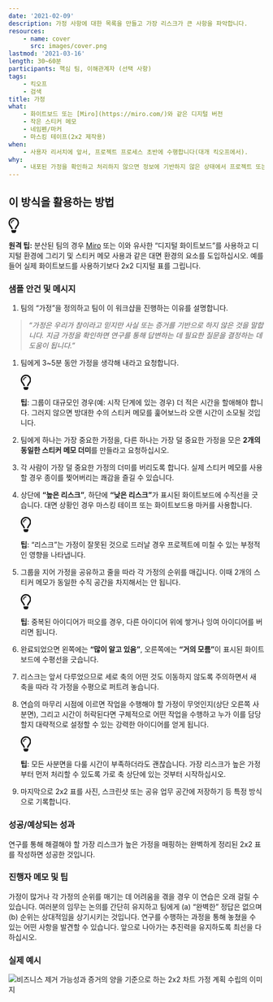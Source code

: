 ```yaml
---
date: '2021-02-09'
description: 가정 사항에 대한 목록을 만들고 가장 리스크가 큰 사항을 파악합니다.
resources:
    - name: cover
      src: images/cover.png
lastmod: '2021-03-16'
length: 30~60분
participants: 핵심 팀, 이해관계자 (선택 사항)
tags:
    - 킥오프
    - 검색
title: 가정
what:
    - 화이트보드 또는 [Miro](https://miro.com/)와 같은 디지털 버전
    - 작은 스티커 메모
    - 네임펜/마커
    - 마스킹 테이프(2x2 제작용)
when:
    - 사용자 리서치에 앞서, 프로젝트 프로세스 초반에 수행합니다(대개 킥오프에서).
why:
    - 내포된 가정을 확인하고 처리하지 않으면 정보에 기반하지 않은 상태에서 프로젝트 또는 제품의 방향에 관한 결정을 내릴 수 있기 때문에 이 활동을 수행해야 합니다. 이 활동의 결과는 사용자 리서치 질문을 만드는 데 사용될 수 있습니다.
---
```


<h2 id="how-to-use-this-method">이 방식을 활용하는
방법</h2>

<div class="callout td-box--gray-darkest p-3 my-5
border-bottom border-right border-left border-top row"><div
class="col-1 row align-items-center
justify-content-center"><svg height="30"
aria-hidden="true" focusable="false"
data-prefix="far" data-icon="lightbulb"
role="img" xmlns="http://www.w3.org/2000/svg"
viewBox="0 0 352 512" class="svg-inline--fa
fa-lightbulb"><path fill="currentColor"
d="M176 80c-52.94 0-96 43.06-96 96 0 8.84 7.16 16 16 16s16-7.16
16-16c0-35.3 28.72-64 64-64 8.84 0 16-7.16 16-16s-7.16-16-16-16zM96.06
459.17c0 3.15.93 6.22 2.68 8.84l24.51 36.84c2.97 4.46 7.97 7.14 13.32
7.14h78.85c5.36 0 10.36-2.68 13.32-7.14l24.51-36.84c1.74-2.62 2.67-5.7
2.68-8.84l.05-43.18H96.02l.04 43.18zM176 0C73.72 0 0 82.97 0 176c0
44.37 16.45 84.85 43.56 115.78 16.64 18.99 42.74 58.8 52.42
92.16v.06h48v-.12c-.01-4.77-.72-9.51-2.15-14.07-5.59-17.81-22.82-64.77-62.17-109.67-20.54-23.43-31.52-53.15-31.61-84.14-.2-73.64
59.67-128 127.95-128 70.58 0 128 57.42 128 128 0 30.97-11.24
60.85-31.65 84.14-39.11 44.61-56.42 91.47-62.1 109.46a47.507 47.507 0
0 0-2.22 14.3v.1h48v-.05c9.68-33.37 35.78-73.18 52.42-92.16C335.55
260.85 352 220.37 352 176 352 78.8 273.2 0 176 0z"
class=""></path></svg></div><div
class="col-11"><p><strong>원격
팁:</strong> 분산된 팀의 경우 <a href="https://miro.com/"
target="_blank" rel="nofollow">Miro</a>
또는 이와 유사한 “디지털 화이트보드”를 사용하고 디지털 환경에 그리기 및 스티커 메모 사용과 같은 대면 환경의 요소를
도입하십시오. 예를 들어 실제 화이트보드를 사용하기보다 2x2 디지털 표를
그립니다.</p></div></div>

<div class="bg-gray-dark p-lg-5 p-3 mb-4"><div
class="col-lg-9"><h3
id="sample-agenda--prompts">샘플 안건 및 메시지</h3>

<ol>

<li>팀의 “가정”을 정의하고 팀이 이 워크샵을 진행하는 이유를 설명합니다.</li>

</ol>

<blockquote>

<p><em>“가정은 우리가 참이라고 믿지만 사실 또는 증거를 기반으로 하지 않은 것을 말합니다. 지금
가정을 확인하면 연구를 통해 답변하는 데 필요한 질문을 결정하는 데 도움이 됩니다.”</em></p>

</blockquote>

<ol>

<li>

<p>팀에게 3~5분 동안 가정을 생각해 내라고 요청합니다.</p>

<div class="callout td-box--gray-darkest p-3 my-5
border-bottom border-right border-left border-top row"><div
class="col-1 row align-items-center
justify-content-center"><svg height="30"
aria-hidden="true" focusable="false"
data-prefix="far" data-icon="lightbulb"
role="img" xmlns="http://www.w3.org/2000/svg"
viewBox="0 0 352 512" class="svg-inline--fa
fa-lightbulb"><path fill="currentColor"
d="M176 80c-52.94 0-96 43.06-96 96 0 8.84 7.16 16 16 16s16-7.16
16-16c0-35.3 28.72-64 64-64 8.84 0 16-7.16 16-16s-7.16-16-16-16zM96.06
459.17c0 3.15.93 6.22 2.68 8.84l24.51 36.84c2.97 4.46 7.97 7.14 13.32
7.14h78.85c5.36 0 10.36-2.68 13.32-7.14l24.51-36.84c1.74-2.62 2.67-5.7
2.68-8.84l.05-43.18H96.02l.04 43.18zM176 0C73.72 0 0 82.97 0 176c0
44.37 16.45 84.85 43.56 115.78 16.64 18.99 42.74 58.8 52.42
92.16v.06h48v-.12c-.01-4.77-.72-9.51-2.15-14.07-5.59-17.81-22.82-64.77-62.17-109.67-20.54-23.43-31.52-53.15-31.61-84.14-.2-73.64
59.67-128 127.95-128 70.58 0 128 57.42 128 128 0 30.97-11.24
60.85-31.65 84.14-39.11 44.61-56.42 91.47-62.1 109.46a47.507 47.507 0
0 0-2.22 14.3v.1h48v-.05c9.68-33.37 35.78-73.18 52.42-92.16C335.55
260.85 352 220.37 352 176 352 78.8 273.2 0 176 0z"
class=""></path></svg></div><div
class="col-11"><p><strong>팁</strong>:
그룹이 대규모인 경우(예: 시작 단계에 있는 경우) 더 적은 시간을 할애해야 합니다. 그러지 않으면 방대한 수의 스티커 메모를
훑어보느라 오랜 시간이 소모될 것입니다.</p></div></div>

</li>

<li>

<p>팀에게 하나는 가장 중요한 가정을, 다른 하나는 가장 덜 중요한 가정을 모은 <strong>2개의
동일한 스티커 메모 더미</strong>를 만들라고 요청하십시오.</p>

</li>

<li>

<p>각 사람이 가장 덜 중요한 가정의 더미를 버리도록 합니다. 실제 스티커 메모를 사용할 경우 종이를 찢어버리는
쾌감을 즐길 수 있습니다.</p>

</li>

<li>

<p>상단에 <strong>“높은 리스크”</strong>, 하단에
<strong>“낮은 리스크”</strong>가 표시된 화이트보드에 수직선을 긋습니다. 대면 상황인 경우
마스킹 테이프 또는 화이트보드용 마커를 사용합니다.</p>

<div class="callout td-box--gray-darkest p-3 my-5
border-bottom border-right border-left border-top row"><div
class="col-1 row align-items-center
justify-content-center"><svg height="30"
aria-hidden="true" focusable="false"
data-prefix="far" data-icon="lightbulb"
role="img" xmlns="http://www.w3.org/2000/svg"
viewBox="0 0 352 512" class="svg-inline--fa
fa-lightbulb"><path fill="currentColor"
d="M176 80c-52.94 0-96 43.06-96 96 0 8.84 7.16 16 16 16s16-7.16
16-16c0-35.3 28.72-64 64-64 8.84 0 16-7.16 16-16s-7.16-16-16-16zM96.06
459.17c0 3.15.93 6.22 2.68 8.84l24.51 36.84c2.97 4.46 7.97 7.14 13.32
7.14h78.85c5.36 0 10.36-2.68 13.32-7.14l24.51-36.84c1.74-2.62 2.67-5.7
2.68-8.84l.05-43.18H96.02l.04 43.18zM176 0C73.72 0 0 82.97 0 176c0
44.37 16.45 84.85 43.56 115.78 16.64 18.99 42.74 58.8 52.42
92.16v.06h48v-.12c-.01-4.77-.72-9.51-2.15-14.07-5.59-17.81-22.82-64.77-62.17-109.67-20.54-23.43-31.52-53.15-31.61-84.14-.2-73.64
59.67-128 127.95-128 70.58 0 128 57.42 128 128 0 30.97-11.24
60.85-31.65 84.14-39.11 44.61-56.42 91.47-62.1 109.46a47.507 47.507 0
0 0-2.22 14.3v.1h48v-.05c9.68-33.37 35.78-73.18 52.42-92.16C335.55
260.85 352 220.37 352 176 352 78.8 273.2 0 176 0z"
class=""></path></svg></div><div
class="col-11"><p><strong>팁</strong>:
“리스크”는 가정이 잘못된 것으로 드러날 경우 프로젝트에 미칠 수 있는 부정적인 영향을
나타냅니다.</p></div></div>

</li>

<li>

<p>그룹을 지어 가정을 공유하고 줄을 따라 각 가정의 순위를 매깁니다. 이때 2개의 스티커 메모가 동일한 수직
공간을 차지해서는 안 됩니다.</p>

<div class="callout td-box--gray-darkest p-3 my-5
border-bottom border-right border-left border-top row"><div
class="col-1 row align-items-center
justify-content-center"><svg height="30"
aria-hidden="true" focusable="false"
data-prefix="far" data-icon="lightbulb"
role="img" xmlns="http://www.w3.org/2000/svg"
viewBox="0 0 352 512" class="svg-inline--fa
fa-lightbulb"><path fill="currentColor"
d="M176 80c-52.94 0-96 43.06-96 96 0 8.84 7.16 16 16 16s16-7.16
16-16c0-35.3 28.72-64 64-64 8.84 0 16-7.16 16-16s-7.16-16-16-16zM96.06
459.17c0 3.15.93 6.22 2.68 8.84l24.51 36.84c2.97 4.46 7.97 7.14 13.32
7.14h78.85c5.36 0 10.36-2.68 13.32-7.14l24.51-36.84c1.74-2.62 2.67-5.7
2.68-8.84l.05-43.18H96.02l.04 43.18zM176 0C73.72 0 0 82.97 0 176c0
44.37 16.45 84.85 43.56 115.78 16.64 18.99 42.74 58.8 52.42
92.16v.06h48v-.12c-.01-4.77-.72-9.51-2.15-14.07-5.59-17.81-22.82-64.77-62.17-109.67-20.54-23.43-31.52-53.15-31.61-84.14-.2-73.64
59.67-128 127.95-128 70.58 0 128 57.42 128 128 0 30.97-11.24
60.85-31.65 84.14-39.11 44.61-56.42 91.47-62.1 109.46a47.507 47.507 0
0 0-2.22 14.3v.1h48v-.05c9.68-33.37 35.78-73.18 52.42-92.16C335.55
260.85 352 220.37 352 176 352 78.8 273.2 0 176 0z"
class=""></path></svg></div><div
class="col-11"><p><strong>팁</strong>:
중복된 아이디어가 떠오를 경우, 다른 아이디어 위에 쌓거나 잉여 아이디어를 버리면
됩니다.</p></div></div>

</li>

<li>

<p>완료되었으면 왼쪽에는 <strong>“많이 알고 있음”</strong>, 오른쪽에는
<strong>“거의 모름”</strong>이 표시된 화이트보드에 수평선을 긋습니다.</p>

</li>

<li>

<p>리스크는 앞서 다루었으므로 세로 축의 어떤 것도 이동하지 않도록 주의하면서 새 축을 따라 각 가정을 수평으로
퍼트려 놓습니다.</p>

</li>

<li>

<p>연습의 마무리 시점에 이르면 작업을 수행해야 할 가정이 무엇인지(상단 오른쪽 사분면), 그리고 시간이
허락된다면 구체적으로 어떤 작업을 수행하고 누가 이를 담당할지 대략적으로 설정할 수 있는 강력한 아이디어를 얻게
됩니다.</p>

<div class="callout td-box--gray-darkest p-3 my-5
border-bottom border-right border-left border-top row"><div
class="col-1 row align-items-center
justify-content-center"><svg height="30"
aria-hidden="true" focusable="false"
data-prefix="far" data-icon="lightbulb"
role="img" xmlns="http://www.w3.org/2000/svg"
viewBox="0 0 352 512" class="svg-inline--fa
fa-lightbulb"><path fill="currentColor"
d="M176 80c-52.94 0-96 43.06-96 96 0 8.84 7.16 16 16 16s16-7.16
16-16c0-35.3 28.72-64 64-64 8.84 0 16-7.16 16-16s-7.16-16-16-16zM96.06
459.17c0 3.15.93 6.22 2.68 8.84l24.51 36.84c2.97 4.46 7.97 7.14 13.32
7.14h78.85c5.36 0 10.36-2.68 13.32-7.14l24.51-36.84c1.74-2.62 2.67-5.7
2.68-8.84l.05-43.18H96.02l.04 43.18zM176 0C73.72 0 0 82.97 0 176c0
44.37 16.45 84.85 43.56 115.78 16.64 18.99 42.74 58.8 52.42
92.16v.06h48v-.12c-.01-4.77-.72-9.51-2.15-14.07-5.59-17.81-22.82-64.77-62.17-109.67-20.54-23.43-31.52-53.15-31.61-84.14-.2-73.64
59.67-128 127.95-128 70.58 0 128 57.42 128 128 0 30.97-11.24
60.85-31.65 84.14-39.11 44.61-56.42 91.47-62.1 109.46a47.507 47.507 0
0 0-2.22 14.3v.1h48v-.05c9.68-33.37 35.78-73.18 52.42-92.16C335.55
260.85 352 220.37 352 176 352 78.8 273.2 0 176 0z"
class=""></path></svg></div><div
class="col-11"><p><strong>팁</strong>:
모든 사분면을 다룰 시간이 부족하더라도 괜찮습니다. 가장 리스크가 높은 가정부터 먼저 처리할 수 있도록 가로 축 상단에 있는
것부터 시작하십시오.</p></div></div>

</li>

<li>

<p>마지막으로 2x2 표를 사진, 스크린샷 또는 공유 업무 공간에 저장하기 등 특정 방식으로
기록합니다.</p>

</li>

</ol>

</div></div>

<div class="bg-gray-dark p-lg-5 p-3 mb-4"><div
class="col-lg-9"><h3
id="successexpected-outcomes">성공/예상되는 성과</h3>

<p>연구를 통해 해결해야 할 가장 리스크가 높은 가정을 매핑하는 완벽하게 정리된 2x2 표를 작성하면 성공한
것입니다.</div></div>

<div class="bg-gray-dark p-lg-5 p-3 mb-4"><div
class="col-lg-9"><h3
id="facilitator-notes--tips">진행자 메모 및 팁</h3>

<p>가정이 많거나 각 가정의 순위를 매기는 데 어려움을 겪을 경우 이 연습은 오래 걸릴 수 있습니다. 여러분의
임무는 논의를 간단히 유지하고 팀에게 (a) “완벽한” 정답은 없으며 (b) 순위는 상대적임을 상기시키는 것입니다. 연구를
수행하는 과정을 통해 놓쳤을 수 있는 어떤 사항을 발견할 수 있습니다. 앞으로 나아가는 추진력을 유지하도록 최선을
다하십시오.</div></div>

<div class="bg-gray-dark p-lg-5 p-3 mb-4"><div
class="col-lg-9"><h3
id="real-world-examples">실제 예시</h3>

<p><img
src="https://tanzu.vmware.com/developer/practices/assumptions/images/example-2.jpg"
alt="비즈니스 제거 가능성과 증거의 양을 기준으로 하는 2x2 차트 가정 계획 수립의 이미지" 
/></div></div>
